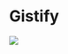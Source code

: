 # Gistify

 <a href="https://goreportcard.com/report/github.com/dineshsonachalam/gistify">
        <img src="https://goreportcard.com/badge/github.com/dineshsonachalam/gistify?style=flat-square"/>
 </a>
